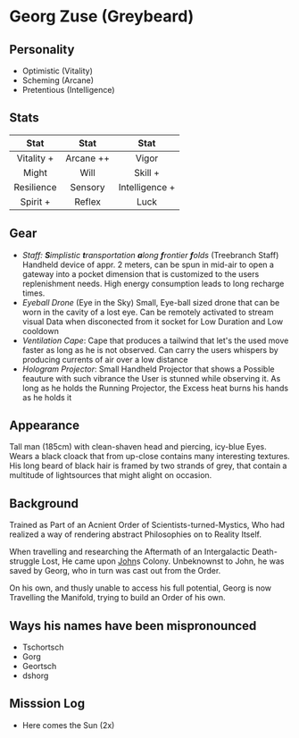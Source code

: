 # Georg Zuse (Greybeard)

## Personality

- Optimistic (Vitality)
- Scheming (Arcane)
- Pretentious (Intelligence)

## Stats

|     Stat      |  Stat   |     Stat          |
| :-----------: | :-----: | :----------:      |
|  Vitality +  | Arcane ++   |    Vigor          |
|     Might  |  Will    |   Skill +          |
| Resilience | Sensory  | Intelligence +    |
| Spirit +  | Reflex     |     Luck          |
 
## Gear

- _Staff: **S**implistic **t**ransportation **a**long **f**rontier **f**olds_ (Treebranch Staff)
  Handheld device of appr. 2 meters, can be spun in mid-air to open a gateway into a pocket dimension that is customized to the users replenishment needs.
  High energy consumption leads to long recharge times.
- _Eyeball Drone_ (Eye in the Sky)
    Small, Eye-ball sized drone that can be worn in the cavity of a lost eye.
    Can be remotely activated to stream visual Data when disconected from it socket for Low Duration and Low cooldown
- _Ventilation Cape_:
    Cape that produces a tailwind that let's the used move faster as long as he is not observed.
    Can carry the users whispers by producing currents of air over a low distance
- _Hologram Projector_:
    Small Handheld Projector that shows a Possible feauture with such vibrance the User is stunned while observing it.
    As long as he holds the Running Projector, the Excess heat burns his hands as he holds it

## Appearance

Tall man (185cm) with clean-shaven head and piercing, icy-blue Eyes.
Wears a black cloack that from up-close contains many interesting textures.
His long beard of black hair is framed by two strands of grey,
that contain a multitude of lightsources that might alight on occasion.

## Background

Trained as Part of an Acnient Order of Scientists-turned-Mystics,
Who had realized a way of rendering abstract Philosophies on to Reality Itself.

When travelling and researching the Aftermath of an Intergalactic Death-struggle Lost,
He came upon [John](./john-sinclair.md)s Colony. Unbeknownst to John, he was saved by Georg,
who in turn was cast out from the Order.

On his own, and thusly unable to access his full potential,
Georg is now Travelling the Manifold, trying to build an Order of his own.

## Ways his names have been mispronounced
- Tschortsch 
- Gorg 
- Geortsch
- dshorg

## Misssion Log
- Here comes the Sun (2x)

